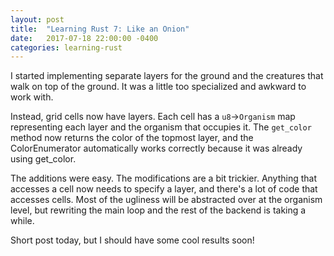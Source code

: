 ```yaml
---
layout: post
title:  "Learning Rust 7: Like an Onion"
date:   2017-07-18 22:00:00 -0400
categories: learning-rust
---
```

I started implementing separate layers for the ground and the creatures that walk on top of the ground.  It was a little too specialized and awkward to work with.

Instead, grid cells now have layers.  Each cell has a `u8`->`Organism` map representing each layer and the organism that occupies it.  The `get_color` method now returns the color of the topmost layer, and the ColorEnumerator automatically works correctly because it was already using get_color.

The additions were easy.  The modifications are a bit trickier.  Anything that accesses a cell now needs to specify a layer, and there's a lot of code that accesses cells.  Most of the ugliness will be abstracted over at the organism level, but rewriting the main loop and the rest of the backend is taking a while.

Short post today, but I should have some cool results soon!